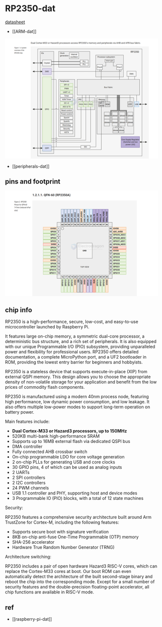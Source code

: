 # RP2350-dat

[datasheet](https://datasheets.raspberrypi.com/rp2350/rp2350-datasheet.pdf) 


- [[ARM-dat]]

![](2025-10-08-13-17-42.png)

- [[peripherals-dat]]


## pins and footprint 

![](2025-10-08-13-19-46.png)


## chip info

RP2350 is a high-performance, secure, low-cost, and easy-to-use microcontroller launched by Raspberry Pi.

It features large on-chip memory, a symmetric dual-core processor, a deterministic bus structure, and a rich set of peripherals. It is also equipped with our unique Programmable I/O (PIO) subsystem, providing unparalleled power and flexibility for professional users. RP2350 offers detailed documentation, a complete MicroPython port, and a UF2 bootloader in ROM, providing the lowest entry barrier for beginners and hobbyists.

RP2350 is a stateless device that supports execute-in-place (XIP) from external QSPI memory. This design allows you to choose the appropriate density of non-volatile storage for your application and benefit from the low prices of commodity flash components.

RP2350 is manufactured using a modern 40nm process node, featuring high performance, low dynamic power consumption, and low leakage. It also offers multiple low-power modes to support long-term operation on battery power.

Main features include:

- **Dual Cortex-M33 or Hazard3 processors, up to 150MHz**
- 520KB multi-bank high-performance SRAM
- Supports up to 16MB external flash via dedicated QSPI bus
- DMA controller
- Fully connected AHB crossbar switch
- On-chip programmable LDO for core voltage generation
- 2 on-chip PLLs for generating USB and core clocks
- 30 GPIO pins, 4 of which can be used as analog inputs
- 2 UARTs
- 2 SPI controllers
- 2 I2C controllers
- 24 PWM channels
- USB 1.1 controller and PHY, supporting host and device modes
- 3 Programmable IO (PIO) blocks, with a total of 12 state machines

Security:

RP2350 features a comprehensive security architecture built around Arm TrustZone for Cortex-M, including the following features:

- Supports secure boot with signature verification
- 8KB on-chip anti-fuse One-Time Programmable (OTP) memory
- SHA-256 accelerator
- Hardware True Random Number Generator (TRNG)

Architecture switching:

RP2350 includes a pair of open hardware Hazard3 RISC-V cores, which can replace the Cortex-M33 cores at boot. Our boot ROM can even automatically detect the architecture of the built second-stage binary and reboot the chip into the corresponding mode. Except for a small number of security features and the double-precision floating-point accelerator, all chip functions are available in RISC-V mode.



## ref 

- [[raspberry-pi-dat]]